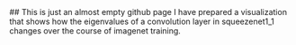 <link href="https://fonts.googleapis.com/css?family=Roboto:300" rel="stylesheet">
## This is just an almost empty github page
I have prepared a visualization that shows how the eigenvalues of a convolution layer in squeezenet1_1 changes over the course of imagenet training.
<link rel="stylesheet" href="https://whadup.github.io/static-homepage/style.css">
<script src="https://d3js.org/d3.v3.min.js"></script>
<script src="https://whadup.github.io/static-homepage/script.js"></script>
<div id='d3div'></div>
